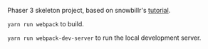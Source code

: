 Phaser 3 skeleton project, based on snowbillr's [tutorial](https://snowbillr.github.io/blog/2018-04-09-a-modern-web-development-setup-for-phaser-3/).

`yarn run webpack` to build.

`yarn run webpack-dev-server` to run the local development server.
